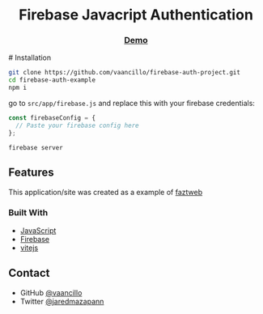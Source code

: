 <h1 align="center">Firebase Javacript Authentication</h1>

<div align="center">
  <h3>
    <a href="https://fir-app-a2ec9.web.app/">
      Demo
    </a>
  </h3>
</div>
# Installation

```sh
git clone https://github.com/vaancillo/firebase-auth-project.git
cd firebase-auth-example
npm i
```

go to `src/app/firebase.js` and replace this with your firebase credentials:

```js
const firebaseConfig = {
  // Paste your firebase config here
};
```

```
firebase server
```

## Features

<!-- List the features of your application or follow the template. Don't share the figma file here :) -->

This application/site was created as a example of [faztweb](https://www.youtube.com/@FaztTech)

### Built With

- [JavaScript](https://developer.mozilla.org/es/docs/Web/JavaScript)
- [Firebase](https://firebase.google.com)
- [vitejs](https://vitejs.dev)

## Contact

- GitHub [@vaancillo](https://github.com/vaancillo)
- Twitter [@jaredmazapann](https://twitter.com/jaredmazapann)

